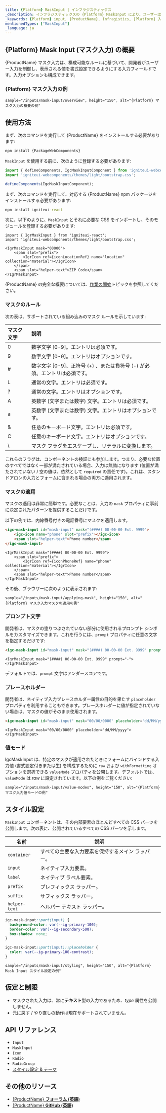 ```yaml
---
title: {Platform} MaskInput | インフラジスティックス
_description: インフラジスティックスの {Platform} MaskInput により、ユーザーは入力を制御し、構成可能なマスク ルールに基づいて表示される値を書式設定できます。
_keywords: {Platform} input, {ProductName}, Infragistics, {Platform} 入力, インフラジスティックス
mentionedTypes: ["MaskInput"]
_language: ja
---
```


## {Platform} Mask Input (マスク入力) の概要

{ProductName} マスク入力は、構成可能なルールに基づいて、開発者がユーザー入力を制御し、表示される値を書式設定できるようにする入力フィールドです。入力オプションも構成できます。

### {Platform} マスク入力の例

`sample="/inputs/mask-input/overview", height="150", alt="{Platform} マスク入力の概要の例"`

## 使用方法

<!-- WebComponents -->
まず、次のコマンドを実行して {ProductName} をインストールする必要があります:

```cmd
npm install {PackageWebComponents}
```
<!-- end: WebComponents -->

`MaskInput` を使用する前に、次のように登録する必要があります:

```ts
import { defineComponents, IgcMaskInputComponent } from 'igniteui-webcomponents';
import 'igniteui-webcomponents/themes/light/bootstrap.css';

defineComponents(IgcMaskInputComponent);
```

<!-- React -->
まず、次のコマンドを実行して、対応する {ProductName} npm パッケージをインストールする必要があります:

```cmd
npm install igniteui-react
```

次に、以下のように、`MaskInput` とそれに必要な CSS をインポートし、そのモジュールを登録する必要があります:
```tsx
import { IgrMaskInput } from 'igniteui-react';
import 'igniteui-webcomponents/themes/light/bootstrap.css';
```
<!-- end: React -->

```tsx
<IgrMaskInput mask="00000">
    <span slot="prefix">
        <IgrIcon ref={iconLocationRef} name="location" collection="material"></IgrIcon>
    </span>
    <span slot="helper-text">ZIP Code</span>
</IgrMaskInput>
```

{ProductName} の完全な概要については、[作業の開始](../general-getting-started.md)トピックを参照してください。

### マスクのルール
次の表は、サポートされている組み込みのマスク ルールを示しています:

| マスク文字 | 説明 |
| :--- | :--- |
| 0 | 数字文字 [0-9]。エントリは必須です。 |
| 9 | 数字文字 [0-9]。エントリはオプションです。 |
| # | 数字文字 [0-9]、正符号 (+) 、または負符号 (-) が必須。エントリは必須です。 |
| L | 通常の文字。エントリは必須です。 |
| ? | 通常の文字。エントリはオプションです。 |
| A | 英数字 (文字または数字) 文字。エントリは必須です。 |
| a | 英数字 (文字または数字) 文字。エントリはオプションです。|
| & | 任意のキーボード文字。エントリは必須です。 |
| C | 任意のキーボード文字。エントリはオプションです。 |
| \ | マスク フラグをエスケープし、リテラルに変換します。|

これらのフラグは、コンポーネントの検証にも参加します。つまり、必要な位置のすべてではなく一部が満たされている場合、入力は無効になります (位置が満たされていない / 空の値は、依然として `required` の責任です)。これは、スタンドアロンの入力とフォームに含まれる場合の両方に適用されます。

### マスクの適用

マスクの適用は非常に簡単です。必要なことは、入力の `mask` プロパティに事前に決定されたパターンを提供することだけです。

以下の例では、内線番号付きの電話番号にマスクを適用します。

```html
<igc-mask-input id="mask-input" mask="(####) 00-00-00 Ext. 9999">
    <igc-icon name="phone" slot="prefix"></igc-icon>
    <span slot="helper-text">Phone number</span>
</igc-mask-input>
```

```tsx
<IgrMaskInput mask="(####) 00-00-00 Ext. 9999">
    <span slot="prefix">
        <IgrIcon ref={iconPhoneRef} name="phone" collection="material"></IgrIcon>
    </span>
    <span slot="helper-text">Phone number</span>
</IgrMaskInput>
```

その後、ブラウザーに次のように表示されます:

`sample="/inputs/mask-input/applying-mask", height="150", alt="{Platform} マスク入力マスクの適用の例"`



### プロンプト文字

開発者は、マスクの塗りつぶされていない部分に使用されるプロンプト シンボルをカスタマイズできます。これを行うには、`prompt` プロパティに任意の文字を指定するだけです:

```html
<igc-mask-input id="mask-input" mask="(####) 00-00-00 Ext. 9999" prompt="-"></igc-mask-input>
```

```tsx
<IgrMaskInput mask="(####) 00-00-00 Ext. 9999" prompt="-"></IgrMaskInput>
```

デフォルトでは、`prompt` 文字はアンダースコアです。

### プレースホルダー

開発者は、ネイティブ入力プレースホルダー属性の目的を果たす `placeholder` プロパティを利用することもできます。プレースホルダーに値が指定されていない場合は、マスクの値がそのまま使用されます。

```html
<igc-mask-input id="mask-input" mask="00/00/0000" placeholder="dd/MM/yyyy"></igc-mask-input>
```

```tsx
<IgrMaskInput mask="00/00/0000" placeholder="dd/MM/yyyy"></IgrMaskInput>
```

### 値モード

IgcMaskInput は、特定のマスクが適用されたときにフォームにバインドする入力値 (書式設定付きまたは生) を構成するために `raw` および `withFormatting` オプションを選択できる `valueMode` プロパティを公開します。デフォルトでは、`valueMode` は *raw* に設定されています。以下の例をご覧ください:

`sample="/inputs/mask-input/value-modes", height="150", alt="{Platform} マスク入力値モードの例"`

## スタイル設定

`MaskInput` コンポーネントは、その内部要素のほとんどすべての CSS パーツを公開します。次の表に、公開されているすべての CSS パーツを示します。

|名前|説明|
|--|--|
| `container` | すべての主要な入力要素を保持するメイン ラッパー。 |
| `input` | ネイティブ入力要素。 |
| `label` | ネイティブ ラベル要素。 |
| `prefix` | プレフィックス ラッパー。 |
| `suffix` | サフィックス ラッパー。 |
| `helper-text` | ヘルパー テキスト ラッパー。 |

```css
igc-mask-input::part(input) {
  background-color: var(--ig-primary-100);
  border-color: var(--ig-secondary-500);
  box-shadow: none;
}

igc-mask-input::part(input)::placeholder {
  color: var(--ig-primary-100-contrast);
}
```

`sample="/inputs/mask-input/styling", height="150", alt="{Platform} Mask Input スタイル設定の例"`

## 仮定と制限

- マスクされた入力は、常に**テキスト**型の入力であるため、_type_ 属性を公開しません。
- 元に戻す / やり直しの動作は現在サポートされていません。


## API リファレンス

- `Input`
- `MaskInput`
- `Icon`
- `Radio`
- `RadioGroup`
- [スタイル設定 & テーマ](../themes/overview.md)


## その他のリソース

* [{ProductName} **フォーラム (英語)**]({ForumsLink})
* [{ProductName} **GitHub (英語)**]({GithubLink})